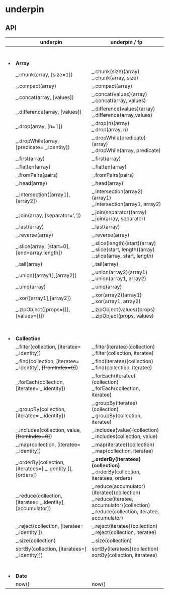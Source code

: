 # underpin

## API

| | underpin      | underpin / fp |
| ----------- | ----------- | ----------- |
| <br><br>:black_small_square: | <br><br>**Array** <br> |
| | _.chunk(array, [size=1]) |_.chunk(size)(array) <br> _.chunk(array, size) |
| | _.compact(array) | _.compact(array)|
| | _.concat(array, [values]) | _.concat(values)(array) <br> _.concat(array, values)  |
| | _.difference(array, [values]) | _.difference(values)(array) <br>  _.difference(array,values) |
| | _.drop(array, [n=1]) | _.drop(n)(array) <br> _.drop(array, n) |
| | _.dropWhile(array, [predicate= _.identity]) | _.dropWhile(predicate)(array) <br> _.dropWhile(array, predicate) |
| | _.first(array) | _.first(array) |
| | _.flatten(array) | _.flatten(array) |
| | _.fromPairs(pairs) | _.fromPairs(pairs) |
| | _.head(array) | _.head(array) |
| | _.intersection([array1],[array2]) | _.intersection(array2)(array1) <br> _.intersection(array1, array2)|
| | _.join(array, [separator=',']) | _.join(separator)(array) <br>  _.join(array, separator) |
| | _.last(array) | _.last(array) |
| | _.reverse(array) | _.reverse(array) |
| | _.slice(array, [start=0], [end=array.length]) | _.slice(length)(start)(array) <br> _.slice(start, length)(array) <br> _.slice(array, start, length) |
| | _.tail(array) | _.tail(array) |
| | _.union([array1],[array2]) | _.union(array2)(array1) <br> _.union(array1, array2)|
| | _.uniq(array) | _.uniq(array) |
| | _.xor([array1],[array2]) | _.xor(array2)(array1) <br> _.xor(array1, array2)|
| | _.zipObject([props=[]], [values=[]]) | _.zipObject(values)(props) <br> _.zipObject(props, values)|
|  |
| <br><br>:black_small_square: | <br><br> **Collection** <br> | |
| | _.filter(collection, [iteratee= _.identity]) | _.filter(iteratee)(collection) <br> _.filter(collection, iteratee)|
| | _.find(collection, [iteratee= _.identity], <s>[fromIndex=0]</s>) | _.find(iteratee)(collection) <br>  _.find(collection, iteratee)|
| | _.forEach(collection, [iteratee= _.identity]) | _.forEach(iteratee)(collection) <br> _.forEach(collection, iteratee)|
| | _.groupBy(collection, [iteratee= _.identity]) | _.groupBy(iteratee)(collection) <br> _.groupBy(collection, iteratee)|
| | _.includes(collection, value, <s>[fromIndex=0]</s>)  | _.includes(value)(collection) <br> _.includes(collection, value)|
| | _.map(collection, [iteratee= _.identity]) | _.map(iteratee)(collection) <br> _.map(collection, iteratee) |
| | _.orderBy(collection, [iteratees=[ _.identity ]], [orders]) | **_.orderBy(iteratees)(collection)** <br>  _.orderBy(collection, iteratees, orders) |
| | _.reduce(collection, [iteratee= _.identity], [accumulator]) | _.reduce(accumulator)(iteratee)(collection) <br>  _.reduce(iteratee, accumulator)(collection) <br> _.reduce(collection, iteratee, accumulator) |
| | _.reject(collection, [iteratee= _.identity ]) | _.reject(iteratee)(collection) <br> _.reject(collection, iteratee) |
| | _.size(collection) | _.size(collection) |
| | sortBy(collection, [iteratees=[ _.identity]]) | sortBy(iteratees)(collection) <br> sortBy(collection, iteratees) |
| <br><br>:black_small_square: | <br><br> **Date** | |
| | now() | now() |
